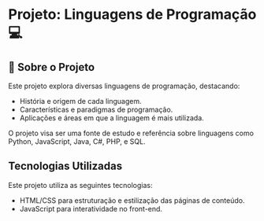 # Projeto: Linguagens de Programação 💻

## 🚀 Sobre o Projeto 
Este projeto explora diversas linguagens de programação, destacando:
* História e origem de cada linguagem.
* Características e paradigmas de programação.
* Aplicações e áreas em que a linguagem é mais utilizada.

O projeto visa ser uma fonte de estudo e referência sobre linguagens como Python, JavaScript, Java, C#, PHP, e SQL.
## Tecnologias Utilizadas
Este projeto utiliza as seguintes tecnologias:
* HTML/CSS para estruturação e estilização das páginas de conteúdo.
* JavaScript para interatividade no front-end.
